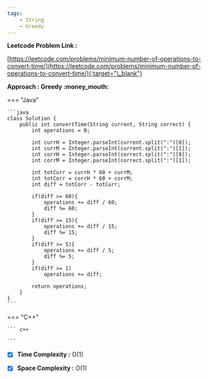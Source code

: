 ```yaml
---
tags:
    - String
    - Greedy
---
```


**Leetcode Problem Link :**

[https://leetcode.com/problems/minimum-number-of-operations-to-convert-time/](https://leetcode.com/problems/minimum-number-of-operations-to-convert-time/){:target="\_blank"}

**Approach : Greedy :money_mouth:**

=== "Java"

    ```java
    class Solution {
        public int convertTime(String current, String correct) {
            int operations = 0;

            int currH = Integer.parseInt(current.split(":")[0]);
            int currM = Integer.parseInt(current.split(":")[1]);
            int corrH = Integer.parseInt(correct.split(":")[0]);
            int corrM = Integer.parseInt(correct.split(":")[1]);

            int totCurr = currH * 60 + currM;
            int totCorr = corrH * 60 + corrM;
            int diff = totCorr - totCurr;

            if(diff >= 60){
                operations += diff / 60;
                diff %= 60;
            }
            if(diff >= 15){
                operations += diff / 15;
                diff %= 15;
            }
            if(diff >= 5){
                operations += diff / 5;
                diff %= 5;
            }
            if(diff >= 1)
                operations += diff;

            return operations;
        }
    }
    ```

=== "C++"

    ``` c++

    ```

-   [x] **Time Complexity :** O(1)

-   [x] **Space Complexity :** O(1)
